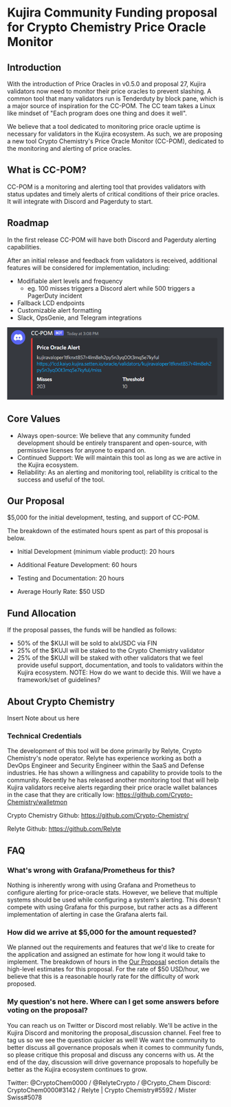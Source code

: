 # Kujira Community Funding proposal for Crypto Chemistry Price Oracle Monitor

## Introduction
With the introduction of Price Oracles in v0.5.0 and proposal 27, Kujira validators now need to monitor their price oracles to prevent slashing. A common tool that many validators run is Tenderduty by block pane, which is a major source of inspiration for the CC-POM. The CC team takes a Linux like mindset of "Each program does one thing and does it well".

We believe that a tool dedicated to monitoring price oracle uptime is necessary for validators in the Kujira ecosystem. As such, we are proposing a new tool Crypto Chemistry's Price Oracle Monitor (CC-POM), dedicated to the monitoring and alerting of price oracles.

## What is CC-POM?
CC-POM is a monitoring and alerting tool that provides validators with status updates and timely alerts of critical conditions of their price oracles. It will integrate with Discord and Pagerduty to start. 

## Roadmap
In the first release CC-POM will have both Discord and Pagerduty alerting capabilities. 

After an initial release and feedback from validators is received, additional features will be considered for implementation, including:
- Modifiable alert levels and frequency
    - eg. 100 misses triggers a Discord alert while 500 triggers a PagerDuty incident
- Fallback LCD endpoints
- Customizable alert formatting
- Slack, OpsGenie, and Telegram integrations

![CC-POM Discord Alert](img/discord_alert.png)

## Core Values
- Always open-source: We believe that any community funded development should be entirely transparent and open-source, with permissive licenses for anyone to expand on.
- Continued Support: We will maintain this tool as long as we are active in the Kujira ecosystem.
- Reliability: As an alerting and monitoring tool, reliability is critical to the success and useful of the tool.

## Our Proposal
$5,000 for the initial development, testing, and support of CC-POM.

The breakdown of the estimated hours spent as part of this proposal is below.
- Initial Development (minimum viable product): 20 hours
- Additional Feature Development: 60 hours
- Testing and Documentation: 20 hours

- Average Hourly Rate: $50 USD

## Fund Allocation
If the proposal passes, the funds will be handled as follows:

- 50% of the $KUJI will be sold to alxUSDC via FIN
- 25% of the $KUJI will be staked to the Crypto Chemistry validator
- 25% of the $KUJI will be staked with other validators that we feel provide useful support, documentation, and tools to validators within the Kujira ecosystem.
    NOTE: How do we want to decide this. Will we have a framework/set of guidelines?

## About Crypto Chemistry
Insert Note about us here

### Technical Credentials
The development of this tool will be done primarily by Relyte, Crypto Chemistry's node operator. Relyte has experience working as both a DevOps Engineer and Security Engineer within the SaaS and Defense industries. He has shown a willingness and capability to provide tools to the community. Recently he has released another monitoring tool that will help Kujira validators receive alerts regarding their price oracle wallet balances in the case that they are critically low: https://github.com/Crypto-Chemistry/walletmon


Crypto Chemistry Github: https://github.com/Crypto-Chemistry/

Relyte Github: https://github.com/Relyte

## FAQ
### What's wrong with Grafana/Prometheus for this?

Nothing is inherently wrong with using Grafana and Prometheus to configure alerting for price-oracle stats. However, we believe that multiple systems should be used while configuring a system's alerting. This doesn't compete with using Grafana for this purpose, but rather acts as a different implementation of alerting in case the Grafana alerts fail. 

### How did we arrive at $5,000 for the amount requested?

We planned out the requirements and features that we'd like to create for the application and assigned an estimate for how long it would take to implement. The breakdown of hours in the [Our Proposal](#our-proposal) section details the high-level estimates for this proposal. For the rate of $50 USD/hour, we believe that this is a reasonable hourly rate for the difficulty of work proposed.

### My question's not here. Where can I get some answers before voting on the proposal?

You can reach us on Twitter or Discord most reliably. We'll be active in the Kujira Discord and monitoring the proposal_discussion channel. Feel free to tag us so we see the question quicker as well! We want the community to better discuss all governance proposals when it comes to community funds, so please critique this proposal and discuss any concerns with us. At the end of the day, discussion will drive governance proposals to hopefully be better as the Kujira ecosystem continues to grow.

Twitter: @CryptoChem0000 / @RelyteCrypto / @Crypto_Chem
Discord: CryptoChem0000#3142 / Relyte | Crypto Chemistry#5592 / Mister Swiss#5078